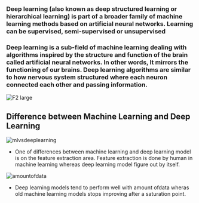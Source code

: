 ### Deep learning (also known as deep structured learning or hierarchical learning) is part of a broader family of machine learning methods based on artificial neural networks. Learning can be supervised, semi-supervised or unsupervised
### Deep learning is a sub-field of machine learning dealing with algorithms inspired by the structure and function of the brain called artificial neural networks. In other words, It mirrors the functioning of our brains. Deep learning algorithms are similar to how nervous system structured where each neuron connected each other and passing information.



![F2 large](https://user-images.githubusercontent.com/49519213/57575577-59d5d300-744d-11e9-97c0-ac28dea9f21e.jpg)


## Difference between Machine Learning and Deep Learning
![mlvsdeeplearning](https://user-images.githubusercontent.com/49519213/57575609-1e87d400-744e-11e9-8e94-3b98a6954874.png)

* One of differences between machine learning and deep learning model is on the feature extraction area. Feature extraction is done by human in machine learning whereas deep learning model figure out by itself.

![amountofdata](https://user-images.githubusercontent.com/49519213/57575647-cac9ba80-744e-11e9-8c47-a6901ae6bd89.png)

* Deep learning models tend to perform well with amount ofdata wheras old machine learning models stops improving after a saturation point.

